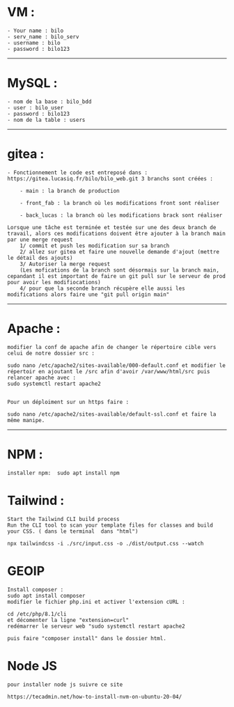 # VM :

    - Your name : bilo
    - serv_name : bilo_serv
    - username : bilo
    - password : bilo123
--- 
# MySQL : 

    - nom de la base : bilo_bdd
	- user : bilo_user 
	- password : bilo123
    - nom de la table : users

--- 

# gitea : 

	- Fonctionnement le code est entreposé dans : https://gitea.lucasiq.fr/bilo/bilo_web.git 3 branchs sont créées : 

		- main : la branch de production

		- front_fab : la branch où les modifications front sont réaliser

		- back_lucas : la branch où les modifications brack sont réaliser

	Lorsque une tâche est terminée et testée sur une des deux branch de travail, alors ces modifications doivent être ajouter à la branch main par une merge request
		1/ commit et push les modification sur sa branch
		2/ allez sur gitea et faire une nouvelle demande d'ajout (mettre le détail des ajouts)
		3/ Autoriser la merge request
		(Les mofications de la branch sont désormais sur la branch main, cepandant il est important de faire un git pull sur le serveur de prod pour avoir les modifiocations)
		4/ pour que la seconde branch récupère elle aussi les modifications alors faire une "git pull origin main"
	
---
# Apache : 

	modifier la conf de apache afin de changer le répertoire cible vers celui de notre dossier src : 

	sudo nano /etc/apache2/sites-available/000-default.conf et modifier le répertoir en ajoutant le /src afin d'avoir /var/www/html/src puis relancer apache avec : 
	sudo systemctl restart apache2


	Pour un déploiment sur un https faire :

	sudo nano /etc/apache2/sites-available/default-ssl.conf et faire la même manipe.


---
# NPM : 

	installer npm:  sudo apt install npm

# Tailwind :

	Start the Tailwind CLI build process
	Run the CLI tool to scan your template files for classes and build your CSS. ( dans le terminal  dans "html")

	npx tailwindcss -i ./src/input.css -o ./dist/output.css --watch


# GEOIP 

	Install composer : 
	sudo apt install composer
	modifier le fichier php.ini et activer l'extension cURL :

	cd /etc/php/8.1/cli 
	et décomenter la ligne "extension=curl"
	redémarrer le serveur web "sudo systemctl restart apache2

	puis faire "composer install" dans le dossier html.

# Node JS
	pour installer node js suivre ce site

	https://tecadmin.net/how-to-install-nvm-on-ubuntu-20-04/

	